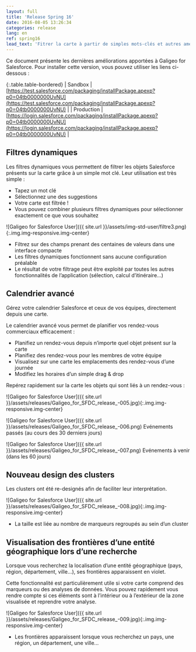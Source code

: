 ```yaml
---
layout: full
title: 'Release Spring 16'
date: 2016-08-05 13:26:34
categories: release
lang: en
ref: spring16
lead_text: 'Fitrer la carte à partir de simples mots-clés et autres améliorations. Available now!'
---
```


Ce document présente les dernières améliorations apportées à Galigeo for Salesforce. Pour installer cette version, vous pouvez utiliser les liens ci-dessous :

{:.table.table-bordered}
| Sandbox  | [https://test.salesforce.com/packaging/installPackage.apexp?p0=04tb0000000UvNU](https://test.salesforce.com/packaging/installPackage.apexp?p0=04tb0000000UvNU) |
| Production  | [https://login.salesforce.com/packaging/installPackage.apexp?p0=04tb0000000UvNU](https://login.salesforce.com/packaging/installPackage.apexp?p0=04tb0000000UvNU) |


## Filtres dynamiques

Les filtres dynamiques vous permettent de filtrer les objets Salesforce présents sur la carte grâce à un simple mot clé.
Leur utilisation est très simple :

- Tapez un mot clé
- Sélectionnez une des suggestions
- Votre carte est filtrée !
- Vous pouvez combiner plusieurs filtres dynamiques pour sélectionner exactement ce que vous
souhaitez

![Galigeo for Salesforce User]({{ site.url }}/assets/img-std-user/filtre3.png){:.img.img-responsive.img-center}


- Filtrez sur des champs prenant des centaines de valeurs dans une interface compacte
- Les filtres dynamiques fonctionnent sans aucune configuration préalable
- Le résultat de votre filtrage peut être exploité par toutes les autres fonctionnalités de l’application (sélection, calcul d’itinéraire...)

## Calendrier avancé

Gérez votre calendrier Salesforce et ceux de vos équipes, directement depuis une carte.

Le calendrier avancé vous permet de planifier vos rendez-vous commerciaux efficacement :

- Planifiez un rendez-vous depuis n’importe quel objet présent sur la carte
- Planifiez des rendez-vous pour les membres de votre équipe
- Visualisez sur une carte les emplacements des rendez-vous d’une journée
- Modifiez les horaires d’un simple drag & drop


Repérez rapidement sur la carte les objets qui sont liés à un rendez-vous : 

![Galigeo for Salesforce User]({{ site.url }}/assets/releases/Galigeo_for_SFDC_release_-005.jpg){:.img.img-responsive.img-center}

![Galigeo for Salesforce User]({{ site.url }}/assets/releases/Galigeo_for_SFDC_release_-006.png) Evénements passés (au cours des 30 derniers jours)

![Galigeo for Salesforce User]({{ site.url }}/assets/releases/Galigeo_for_SFDC_release_-007.png) Evénements à venir (dans les 60 jours)

## Nouveau design des clusters

Les clusters ont été re-designés afin de faciliter leur interprétation.

![Galigeo for Salesforce User]({{ site.url }}/assets/releases/Galigeo_for_SFDC_release_-008.jpg){:.img.img-responsive.img-center}

- La taille est liée au nombre de marqueurs regroupés au sein d’un cluster

## Visualisation des frontières d’une entité géographique lors d’une recherche

Lorsque vous recherchez la localisation d’une entité géographique (pays, région, département, ville...), ses frontières apparaissent en violet.

Cette fonctionnalité est particulièrement utile si votre carte comprend des marqueurs ou des analyses de données. Vous pouvez rapidement vous rendre compte si ces éléments sont à l’intérieur ou à l’extérieur de la zone visualisée et reprendre votre analyse.

![Galigeo for Salesforce User]({{ site.url }}/assets/releases/Galigeo_for_SFDC_release_-009.jpg){:.img.img-responsive.img-center}

- Les frontières apparaissent lorsque vous recherchez un pays, une région, un département, une ville...
